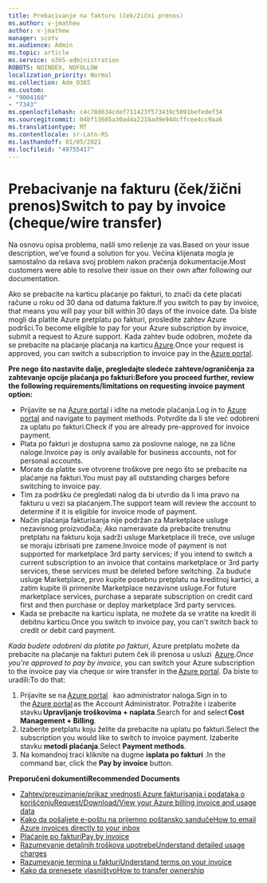 ```yaml
---
title: Prebacivanje na fakturu (ček/žični prenos)
ms.author: v-jmathew
author: v-jmathew
manager: scotv
ms.audience: Admin
ms.topic: article
ms.service: o365-administration
ROBOTS: NOINDEX, NOFOLLOW
localization_priority: Normal
ms.collection: Adm_O365
ms.custom:
- "9004168"
- "7343"
ms.openlocfilehash: c4c78d634cdef711423f573439c5091befedef34
ms.sourcegitcommit: 04bf13605a30ad4a2218ad9e94dcffcee4cc9aa6
ms.translationtype: MT
ms.contentlocale: sr-Latn-RS
ms.lasthandoff: 01/05/2021
ms.locfileid: "49755417"
---
```

# <a name="switch-to-pay-by-invoice-chequewire-transfer"></a><span data-ttu-id="57b81-102">Prebacivanje na fakturu (ček/žični prenos)</span><span class="sxs-lookup"><span data-stu-id="57b81-102">Switch to pay by invoice (cheque/wire transfer)</span></span>

<span data-ttu-id="57b81-103">Na osnovu opisa problema, našli smo rešenje za vas.</span><span class="sxs-lookup"><span data-stu-id="57b81-103">Based on your issue description, we’ve found a solution for you.</span></span> <span data-ttu-id="57b81-104">Većina klijenata mogla je samostalno da rešava svoj problem nakon praćenja dokumentacije.</span><span class="sxs-lookup"><span data-stu-id="57b81-104">Most customers were able to resolve their issue on their own after following our documentation.</span></span>

<span data-ttu-id="57b81-105">Ako se prebacite na karticu plaćanje po fakturi, to znači da ćete plaćati račune u roku od 30 dana od datuma fakture.</span><span class="sxs-lookup"><span data-stu-id="57b81-105">If you switch to pay by invoice, that means you will pay your bill within 30 days of the invoice date.</span></span> <span data-ttu-id="57b81-106">Da biste mogli da platite Azure pretplatu po fakturi, prosledite zahtev Azure podršci.</span><span class="sxs-lookup"><span data-stu-id="57b81-106">To become eligible to pay for your Azure subscription by invoice, submit a request to Azure support.</span></span> <span data-ttu-id="57b81-107">Kada zahtev bude odobren, možete da se prebacite na plaćanje plaćanja na karticu [Azure](https://portal.azure.com/).</span><span class="sxs-lookup"><span data-stu-id="57b81-107">Once your request is approved, you can switch a subscription to invoice pay in the [Azure portal](https://portal.azure.com/).</span></span>

<span data-ttu-id="57b81-108">**Pre nego što nastavite dalje, pregledajte sledeće zahteve/ograničenja za zahtevanje opcije plaćanja po fakturi:**</span><span class="sxs-lookup"><span data-stu-id="57b81-108">**Before you proceed further, review the following requirements/limitations on requesting invoice payment option:**</span></span>

- <span data-ttu-id="57b81-109">Prijavite se na [Azure portal](https://portal.azure.com/) i idite na metode plaćanja.</span><span class="sxs-lookup"><span data-stu-id="57b81-109">Log in to [Azure portal](https://portal.azure.com/) and navigate to payment methods.</span></span> <span data-ttu-id="57b81-110">Potvrdite da li ste već odobreni za uplatu po fakturi.</span><span class="sxs-lookup"><span data-stu-id="57b81-110">Check if you are already pre-approved for invoice payment.</span></span>
- <span data-ttu-id="57b81-111">Plata po fakturi je dostupna samo za poslovne naloge, ne za lične naloge.</span><span class="sxs-lookup"><span data-stu-id="57b81-111">Invoice pay is only available for business accounts, not for personal accounts.</span></span>
- <span data-ttu-id="57b81-112">Morate da platite sve otvorene troškove pre nego što se prebacite na plaćanje na fakturi.</span><span class="sxs-lookup"><span data-stu-id="57b81-112">You must pay all outstanding charges before switching to invoice pay.</span></span>
- <span data-ttu-id="57b81-113">Tim za podršku će pregledati nalog da bi utvrdio da li ima pravo na fakturu u vezi sa plaćanjem.</span><span class="sxs-lookup"><span data-stu-id="57b81-113">The support team will review the account to determine if it is eligible for invoice mode of payment.</span></span>
- <span data-ttu-id="57b81-114">Način plaćanja fakturisanja nije podržan za Marketplace usluge nezavisnog proizvođača; Ako nameravate da prebacite trenutnu pretplatu na fakturu koja sadrži usluge Marketplace ili treće, ove usluge se moraju izbrisati pre zamene.</span><span class="sxs-lookup"><span data-stu-id="57b81-114">Invoice mode of payment is not supported for marketplace 3rd party services; if you intend to switch a current subscription to an invoice that contains marketplace or 3rd party services, these services must be deleted before switching.</span></span> <span data-ttu-id="57b81-115">Za buduće usluge Marketplace, prvo kupite posebnu pretplatu na kreditnoj kartici, a zatim kupite ili primenite Marketplace nezavisne usluge.</span><span class="sxs-lookup"><span data-stu-id="57b81-115">For future marketplace services, purchase a separate subscription on credit card first and then purchase or deploy marketplace 3rd party services.</span></span>
- <span data-ttu-id="57b81-116">Kada se prebacite na karticu isplata, ne možete da se vratite na kredit ili debitnu karticu.</span><span class="sxs-lookup"><span data-stu-id="57b81-116">Once you switch to invoice pay, you can't switch back to credit or debit card payment.</span></span>

<span data-ttu-id="57b81-117">*Kada budete odobreni da platite po fakturi*, Azure pretplatu možete da prebacite na plaćanje na fakturi putem ček ili prenosa u usluzi  [Azure](https://portal.azure.com/).</span><span class="sxs-lookup"><span data-stu-id="57b81-117">*Once you're approved to pay by invoice*, you can switch your Azure subscription to the invoice pay via cheque or wire transfer in the [Azure portal](https://portal.azure.com/).</span></span>
<span data-ttu-id="57b81-118">Da biste to uradili:</span><span class="sxs-lookup"><span data-stu-id="57b81-118">To do that:</span></span>

1. <span data-ttu-id="57b81-119">Prijavite se na [Azure portal](https://portal.azure.com/)   kao administrator naloga.</span><span class="sxs-lookup"><span data-stu-id="57b81-119">Sign in to the [Azure portal](https://portal.azure.com/) as the Account Administrator.</span></span> <span data-ttu-id="57b81-120">Potražite i izaberite stavku **Upravljanje troškovima + naplata**.</span><span class="sxs-lookup"><span data-stu-id="57b81-120">Search for and select **Cost Management + Billing**.</span></span>
2. <span data-ttu-id="57b81-121">Izaberite pretplatu koju želite da prebacite na uplatu po fakturi.</span><span class="sxs-lookup"><span data-stu-id="57b81-121">Select the subscription you would like to switch to invoice payment.</span></span> <span data-ttu-id="57b81-122">Izaberite stavku **metodi plaćanja**.</span><span class="sxs-lookup"><span data-stu-id="57b81-122">Select **Payment methods**.</span></span>
3. <span data-ttu-id="57b81-123">Na komandnoj traci kliknite na dugme **isplata po fakturi** .</span><span class="sxs-lookup"><span data-stu-id="57b81-123">In the command bar, click the **Pay by invoice** button.</span></span>

<span data-ttu-id="57b81-124">**Preporučeni dokumenti**</span><span class="sxs-lookup"><span data-stu-id="57b81-124">**Recommended Documents**</span></span>

- [<span data-ttu-id="57b81-125">Zahtev/preuzimanje/prikaz vrednosti Azure fakturisanja i podataka o korišćenju</span><span class="sxs-lookup"><span data-stu-id="57b81-125">Request/Download/View your Azure billing invoice and usage data</span></span>](https://docs.microsoft.com/azure/billing/billing-download-azure-invoice-daily-usage-date)
- [<span data-ttu-id="57b81-126">Kako da pošaljete e-poštu na prijemno poštansko sanduče</span><span class="sxs-lookup"><span data-stu-id="57b81-126">How to email Azure invoices directly to your inbox</span></span>](https://docs.microsoft.com/azure/billing/billing-download-azure-invoice-daily-usage-date)
- [<span data-ttu-id="57b81-127">Plaćanje po fakturi</span><span class="sxs-lookup"><span data-stu-id="57b81-127">Pay by invoice</span></span>](https://docs.microsoft.com/azure/billing/billing-how-to-pay-by-invoice)
- [<span data-ttu-id="57b81-128">Razumevanje detaljnih troškova upotrebe</span><span class="sxs-lookup"><span data-stu-id="57b81-128">Understand detailed usage charges</span></span>](https://docs.microsoft.com/azure/billing/billing-understand-your-bill)
- [<span data-ttu-id="57b81-129">Razumevanje termina u fakturi</span><span class="sxs-lookup"><span data-stu-id="57b81-129">Understand terms on your invoice</span></span>](https://docs.microsoft.com/azure/billing/billing-understand-your-invoice)
- [<span data-ttu-id="57b81-130">Kako da prenesete vlasništvo</span><span class="sxs-lookup"><span data-stu-id="57b81-130">How to transfer ownership</span></span>](https://docs.microsoft.com/azure/billing/billing-subscription-transfer)
